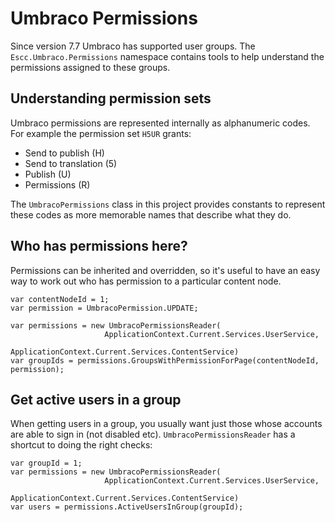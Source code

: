 # Umbraco Permissions

Since version 7.7 Umbraco has supported user groups. The `Escc.Umbraco.Permissions` namespace contains tools to help understand the permissions assigned to these groups.

## Understanding permission sets

Umbraco permissions are represented internally as alphanumeric codes. For example the permission set `H5UR` grants:

* Send to publish (H)
* Send to translation (5)
* Publish (U)
* Permissions (R)
 
The `UmbracoPermissions` class in this project provides constants to represent these codes as more memorable names that describe what they do. 

## Who has permissions here?

Permissions can be inherited and overridden, so it's useful to have an easy way to work out who has permission to a particular content node.

	var contentNodeId = 1;
	var permission = UmbracoPermission.UPDATE;

	var permissions = new UmbracoPermissionsReader(
					     ApplicationContext.Current.Services.UserService,
				  		 ApplicationContext.Current.Services.ContentService)
	var groupIds = permissions.GroupsWithPermissionForPage(contentNodeId, permission);

## Get active users in a group

When getting users in a group, you usually want just those whose accounts are able to sign in (not disabled etc). `UmbracoPermissionsReader` has a shortcut to doing the right checks:

	var groupId = 1;
	var permissions = new UmbracoPermissionsReader(
					     ApplicationContext.Current.Services.UserService,
				  		 ApplicationContext.Current.Services.ContentService)
	var users = permissions.ActiveUsersInGroup(groupId); 